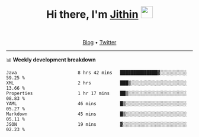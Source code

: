 <h1 align="center">Hi there, I'm <a href="https://jithset.github.io/" target="_blank">Jithin</a> <img
src="https://github.com/blackcater/blackcater/raw/main/images/Hi.gif" height="32" /></h1>

<br />

<p align="center">
  <a href="https://jithset.github.io">Blog</a> •
  <a href="https://twitter.com/jithset">Twitter</a>
</p>

---

📊 **Weekly development breakdown**

<!--START_SECTION:waka-->

```text
Java                       8 hrs 42 mins   ██████████████▓░░░░░░░░░░   59.25 %
XML                        2 hrs           ███▒░░░░░░░░░░░░░░░░░░░░░   13.66 %
Properties                 1 hr 17 mins    ██▒░░░░░░░░░░░░░░░░░░░░░░   08.83 %
YAML                       46 mins         █▒░░░░░░░░░░░░░░░░░░░░░░░   05.27 %
Markdown                   45 mins         █▒░░░░░░░░░░░░░░░░░░░░░░░   05.11 %
JSON                       19 mins         ▓░░░░░░░░░░░░░░░░░░░░░░░░   02.23 %
```

<!--END_SECTION:waka-->

